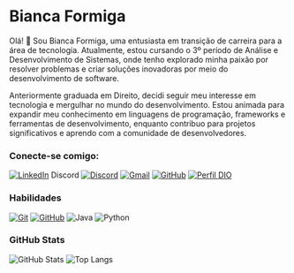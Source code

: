 # Bianca Formiga

Olá! 👋 Sou Bianca Formiga, uma entusiasta em transição de carreira para a área de tecnologia. Atualmente, estou cursando o 3º período de Análise e Desenvolvimento de Sistemas, onde tenho explorado minha paixão por resolver problemas e criar soluções inovadoras por meio do desenvolvimento de software.

Anteriormente graduada em Direito, decidi seguir meu interesse em tecnologia e mergulhar no mundo do desenvolvimento. Estou animada para expandir meu conhecimento em linguagens de programação, frameworks e ferramentas de desenvolvimento, enquanto contribuo para projetos significativos e aprendo com a comunidade de desenvolvedores.

###  Conecte-se comigo:

[![LinkedIn](https://img.shields.io/badge/LinkedIn-0077B5?style=for-the-badge&logo=linkedin&logoColor=white)](https://www.linkedin.com/in/bianca-farias-3a662525a/) 
Discord	[![Discord](https://img.shields.io/badge/Discord-7289DA?style=for-the-badge&logo=discord&logoColor=white)](https://discord.com/channels/@biancaformiga/)
[![Gmail](https://img.shields.io/badge/Gmail-333333?style=for-the-badge&logo=gmail&logoColor=red)](mailto:biancaformigaads@gmail.com)
[![GitHub](https://img.shields.io/badge/GitHub-100000?style=for-the-badge&logo=github&logoColor=white)](https://github.com/BiancaFormiga)
[![Perfil DIO](https://img.shields.io/badge/-Meu%20Perfil%20na%20DIO-30A3DC?style=for-the-badge)](https://web.dio.me/users/biancacformiga/)

### Habilidades

[![Git](https://img.shields.io/badge/Git-000?style=for-the-badge&logo=git&logoColor=E94D5F)](https://git-scm.com/doc)
[![GitHub](https://img.shields.io/badge/GitHub-000?style=for-the-badge&logo=github&logoColor=30A3DC)](https://docs.github.com/)
![Java](https://img.shields.io/badge/java-%23ED8B00.svg?style=for-the-badge&logo=openjdk&logoColor=white)
![Python](https://img.shields.io/badge/python-3670A0?style=for-the-badge&logo=python&logoColor=ffdd54)

### GitHub Stats

![GitHub Stats](https://github-readme-stats.vercel.app/api?username=BiancaFormiga&theme=transparent&bg_color=000&border_color=30A3DC&show_icons=true&icon_color=30A3DC&title_color=E94D5F&text_color=FFF)
![Top Langs](https://github-readme-stats-git-masterrstaa-rickstaa.vercel.app/api/top-langs/?username=BiancaFormiga&layout=compact&bg_color=000&border_color=30A3DC&title_color=E94D5F&text_color=FFF)
